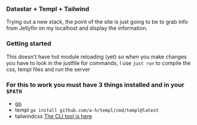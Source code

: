 ### Datastar + Templ + Tailwind

Trying out a new stack, the point of the site is just going to be to grab info from 
Jellyfin on my localhost and display the information. 

### Getting started

This doesn't have hot module reloading (yet) so when you make changes you have to look in the 
justfile for commands, I use `just run` to compile the css, templ files and run the server

### For this to work you must have 3 things installed and in your `$PATH`
- [go](https://go.dev/doc/install)
- templ `go install github.com/a-h/templ/cmd/templ@latest`
- tailwindcss [The CLI tool is
here](https://github.com/tailwindlabs/tailwindcss/releases/tag/v4.1.8)

